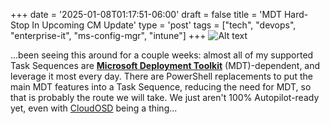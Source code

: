+++
date = '2025-01-08T01:17:51-06:00'
draft = false
title = 'MDT Hard-Stop In Upcoming CM Update'
type = 'post'
tags = ["tech", "devops", "enterprise-it", "ms-config-mgr", "intune"]
+++
<img src="https://julianwest.me/Blog/posts/images/mdt-cm-jan-25.jpeg" alt="Alt text">

…been seeing this around for a couple weeks: almost all of my supported Task Sequences are [**Microsoft Deployment Toolkit**](https://en.wikipedia.org/wiki/Microsoft_Deployment_Toolkit) (MDT)-dependent, and leverage it most every day.  There are PowerShell replacements to put the main MDT features into a Task Sequence, reducing the need for MDT, so that is probably the route we will take.  We just aren't 100% Autopilot-ready yet, even with [CloudOSD](https://www.osdcloud.com) being a thing...